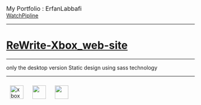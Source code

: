 <a style="font-size:16px; text-decoration:none;" href="https://erfanlab.github.io/ErfanLabbafi/"> My Portfolio : ErfanLabbafi
</a></br>
<a href="https://erfanlab.github.io/ReWrite-Xbox-site/">WatchPipline</a>

<hr>


<a href="https://github.com/Erfanlab/ReWrite-Xbox-site/blob/master/index.html">
<h1>ReWrite-Xbox_web-site</h1>
</a>
<hr>
<p>only the desktop version
Static design using sass technology</p>
<hr>

<div>
<img style="margin:10px" width="36" height="36" src="https://assets.xboxservices.com/assets/bb/df/bbdfd5f1-37b1-4117-89eb-434e1cdfd7cf.svg?n=03958693_App-Icon-0_120x120.svg" alt="xbox logo">
<img style="margin:10px" width="36" height="36" src="https://s32.picofile.com/file/8478593376/sass.png">
<img style="margin:10px" width="36" height="36" src="https://s32.picofile.com/file/8478593334/html.png">

</div>
